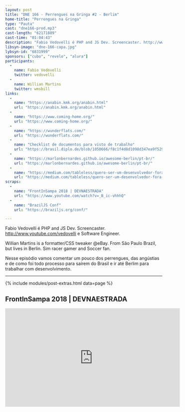 ```yaml
---
layout: post
title: "DNE 166 - Perrengues na Gringa #2 - Berlim"
home-title: "Perrengues na Gringa"
type: "Pauta"
cast: "dne166-prod.mp3"
cast-length: "62171889"
cast-time: "01:04:43"
description: "Fabio Vedovelli é PHP and JS Dev. Screencaster. http://www.youtube.com/vedovelli e Software Engineer. Willian Martins is a formatter/CSS tweaker @eBay. From São Paulo Brazil, but lives in Berlin. Sim racer gamer and Soccer fan. Nesse episódio vamos comentar um pouco dos perrengues, das angústias e de como foi todo processo para saírem do Brasil e ir até Berlim para trabalhar com desenvolvimento."
libsyn-image: "dne-166-capa.jpg"
lybsyn-id: "6831999"
sponsors: ["cubo", "revelo", "alura"]
participants:
  -
    name: Fabio Vedovelli
    twitter: vedovelli
  -
    name: Willian Martins
    twitter: wmsbill
links:
  -
    name: "https://anabin.kmk.org/anabin.html"
    url: "https://anabin.kmk.org/anabin.html"
  -
    name: "https://www.coming-home.org/"
    url: "https://www.coming-home.org/"
  -
    name: "https://wunderflats.com/"
    url: "https://wunderflats.com/"
  -
    name: "Checklist de documentos para visto de trabalho"
    url: "https://brasil.diplo.de/blob/1050666/f8c1f4d8d1098d347ea9f529b92fb743/checklist-visto-de-trabalho-pt-data.pdf"
  -
    name: "https://marlonbernardes.github.io/awesome-berlin/pt-br/"
    url: "https://marlonbernardes.github.io/awesome-berlin/pt-br/"
  -
    name: "https://medium.com/tableless/quero-ser-um-desenvolvedor-fora-do-brasil-e-agora-5c170c176c8e"
    url: "https://medium.com/tableless/quero-ser-um-desenvolvedor-fora-do-brasil-e-agora-5c170c176c8e"
scraps:
  -
    name: "FrontInSampa 2018 | DEVNAESTRADA"
    url: "https://www.youtube.com/watch?v=_B_ic-vhhhQ"
  -
    name: "BrazilJS Conf"
    url: "https://braziljs.org/conf/"

---
```


Fabio Vedovelli é PHP and JS Dev. Screencaster. http://www.youtube.com/vedovelli e Software Engineer.

Willian Martins is a formatter/CSS tweaker @eBay. From São Paulo Brazil, but lives in Berlin. Sim racer gamer and Soccer fan.

Nesse episódio vamos comentar um pouco dos perrengues, das angústias e de como foi todo processo para saírem do Brasil e ir até Berlim para trabalhar com desenvolvimento.

---

{% include modules/post-extras.html data=page %}

<section class="post-youtube">
  <h2 class="post-youtube-title">
    FrontInSampa 2018 | DEVNAESTRADA
  </h2>
  <div class="v-wrapper">
    <iframe class="v-iframe" width="560" height="315" src="https://www.youtube.com/embed/_B_ic-vhhhQ" frameborder="0" allowfullscreen></iframe>
  </div>
</section>
